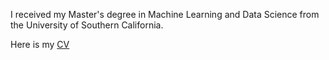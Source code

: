 I received my Master's degree in Machine Learning and Data Science from the University of Southern California.

Here is my [CV](https://docs.google.com/viewer?url=https://github.com/jiashenggu/Jiasheng_Gu_CV/raw/gh_actions_builds/Jiasheng_Gu_CV.pdf)
